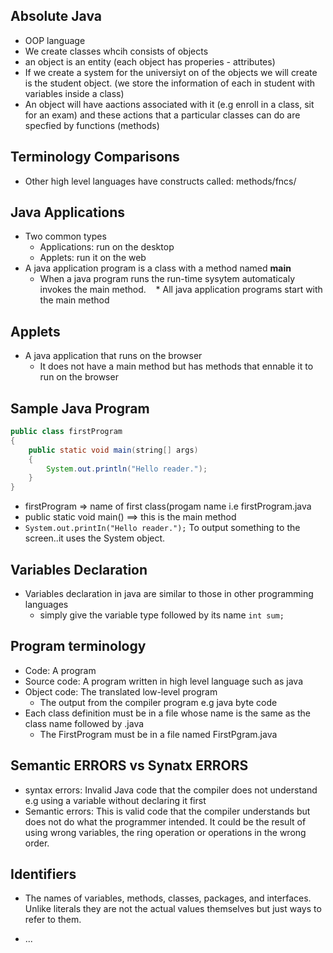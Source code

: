 ## Absolute Java 
* OOP language
* We create classes whcih consists of objects
* an object is an entity (each object has properies - attributes)
* If we create a system for the universiyt on of the objects we will create is the student object. (we store the information of each in student with variables inside a class)
* An object will have aactions associated with it (e.g enroll in a class, sit for an exam) and these actions that a particular classes can do are specfied by functions (methods)

## Terminology Comparisons
* Other high level languages have constructs called: methods/fncs/

## Java Applications
* Two common types
	* Applications: run on the desktop 
    * Applets: run it on the web 
* A java application program is a class with a method named **main**
	* When a java program runs the run-time sysytem automaticaly invokes the main method.
    * All java application programs start with the main method
 
## Applets
* A java application that runs on the browser
	* It does not have a main method but has methods that ennable it to run on the browser

## Sample Java Program
```java
public class firstProgram
{
	public static void main(string[] args)
    {
    	System.out.println("Hello reader.");
    }
}
```
* firstProgram => name of first class(progam name i.e firstProgram.java
* public static void main() ==> this is the main method
* `System.out.printIn("Hello reader.");` To output something to the screen..it uses the System object.

## Variables Declaration
* Variables declaration in java are similar to those in other programming languages
	* simply give the variable type followed by its name `int sum;`
    
## Program terminology
* Code: A program
* Source code: A program written in high level language such as java
* Object code: The translated low-level program
	* The output from the compiler program e.g java byte code
* Each class definition must be in a file whose name is the same as the class name followed by .java
	* The FirstProgram must be in a file named FirstPgram.java
    
## Semantic ERRORS vs Synatx ERRORS
* syntax errors: Invalid Java code that the compiler does not understand e.g using a variable without declaring it first
* Semantic errors: This is valid code that the compiler understands but does not do what the programmer intended. It could be the result of using wrong variables, the ring operation or operations in the wrong order.

## Identifiers
* The names of variables, methods, classes, packages, and interfaces. Unlike literals they are not the actual values themselves but just ways to refer to them.

* ...